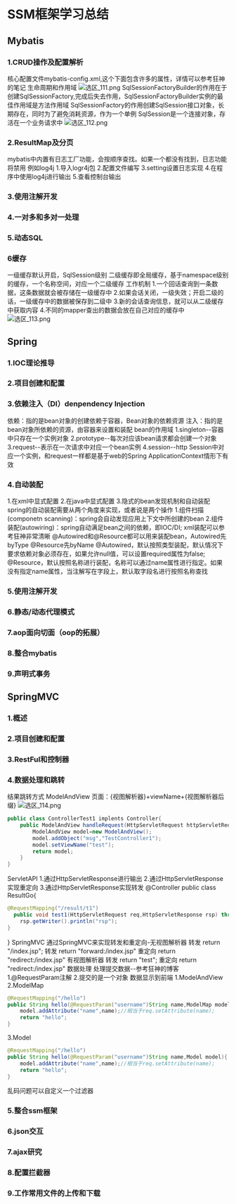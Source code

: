 # SSM框架学习总结

## Mybatis

### 1.CRUD操作及配置解析

核心配置文件mybatis-config.xml,这个下面包含许多的属性，详情可以参考狂神的笔记
生命周期和作用域
![选区_111.png](https://i.loli.net/2021/02/20/FEukKesylBG8Rbh.png)
SqlSessionFactoryBuilder的作用在于创建SqlSessionFactory,完成后失去作用，SqlSessionFactoryBuilder实例的最佳作用域是方法作用域
SqlSessionFactory的作用创建SqlSession接口对象，长期存在，同时为了避免消耗资源，作为一个单例
SqlSession是一个连接对象，存活在一个业务请求中
![选区_112.png](https://i.loli.net/2021/02/20/ouO3L4Ie8QNR7iT.png)

### 2.ResultMap及分页

mybatis中内置有日志工厂功能，会按顺序查找。如果一个都没有找到，日志功能将禁用
例如log4j
1.导入logr4j包
2.配置文件编写
3.setting设置日志实现
4.在程序中使用log4j进行输出
5.查看控制台输出

### 3.使用注解开发

### 4.一对多和多对一处理

### 5.动态SQL

### 6缓存

一级缓存默认开启，SqlSession级别
二级缓存即全局缓存，基于namespace级别的缓存，一个名称空间，对应一个二级缓存
工作机制
1.一个回话查询到一条数据，这条数据就会被存储在一级缓存中
2.如果会话关闭，一级失效；开启二级的话，一级缓存中的数据被保存到二级中
3.新的会话查询信息，就可以从二级缓存中获取内容
4.不同的mapper查出的数据会放在自己对应的缓存中
![选区_113.png](https://i.loli.net/2021/02/20/GCu89qfvhXwdUWP.png)

## Spring

### 1.IOC理论推导

### 2.项目创建和配置

### 3.依赖注入（DI）denpendency Injection

依赖：指的是bean对象的创建依赖于容器，Bean对象的依赖资源
注入：指的是bean对象所依赖的资源，由容器来设置和装配
bean的作用域
1.singleton--容器中只存在一个实例对象
2.prototype--每次对应该bean请求都会创建一个对象
3.request--表示在一次请求中对应一个bean实例
4.session--http Session中对应一个实例，和request一样都是基于web的Spring ApplicationContext情形下有效

### 4.自动装配

1.在xml中显式配置
2.在java中显式配置
3.隐式的bean发现机制和自动装配
spring的自动装配需要从两个角度来实现，或者说是两个操作
1.组件扫描(componetn scanning)：spring会自动发现应用上下文中所创建的bean
2.组件装配(autowiring)：spring自动满足bean之间的依赖，即IOC/DI;
xml装配可以参考狂神非常清晰
@Autowired和@Resource都可以用来装配bean，Autowired先byType @Resource先byName
@Autowired，默认按照类型装配，默认情况下要求依赖对象必须存在，如果允许null值，可以设置required属性为false;
@Resource，默认按照名称进行装配，名称可以通过name属性进行指定。如果没有指定name属性，当注解写在字段上，默认取字段名进行按照名称查找

### 5.使用注解开发

### 6.静态/动态代理模式

### 7.aop面向切面（oop的拓展）

### 8.整合mybatis

### 9.声明式事务

## SpringMVC

### 1.概述

### 2.项目创建和配置

### 3.RestFul和控制器

### 4.数据处理和跳转

结果跳转方式
ModelAndView
页面：{视图解析器}+viewName+{视图解析器后缀}
![选区_114.png](https://i.loli.net/2021/02/20/xOdKXh7MkzZvgYQ.png)

```java
public class ControllerTest1 implents Controller{
    public ModelAndView handleRequest(HttpServletRequest httpServletRequest,HttpServletResponse httpServletResponse){
        ModelAndView model=new ModelAndView();
        model.addObject("msg","TestController1");
        model.setViewName("test");
        return model;
    }
}
```

ServletAPI
1.通过HttpServletResponse进行输出
2.通过HttpServletResponse实现重定向
3.通过HttpServletResponse实现转发
@Controller
public class ResultGo{

```java
@RequestMapping("/result/t1")
  public void test1(HttpServletRequest req,HttpServletResponse rsp) throws IOException{
    rsp.getWriter().println("rsp");
}
```

}
SpringMVC
通过SpringMVC来实现转发和重定向-无视图解析器
转发
return "/index.jsp";
转发
return "forward:/index.jsp"
重定向
return "redirect:/index.jsp"
有视图解析器
转发
return "test";
重定向
return "redirect:/index.jsp"
数据处理
处理提交数据--参考狂神的博客
1.@RequestParam注解
2.提交的是一个对象
数据显示到前端
1.ModelAndView
2.ModelMap

```java
@RequestMapping("/hello")
public String hello(@RequestParam("username")String name,ModelMap model){
    model.addAttribute("name",name);//相当于req.setAttribute(name);
    return "hello";
}
```

3.Model

```java
@RequestMapping("/hello")
public String hello(@RequestParam("username")String name,Model model){
    model.addAttribute("name",name);//相当于req.setAttribute(name);
    return "hello";
}
```

乱码问题可以自定义一个过滤器

### 5.整合ssm框架

### 6.json交互

### 7.ajax研究

### 8.配置拦截器

### 9.工作常用文件的上传和下载